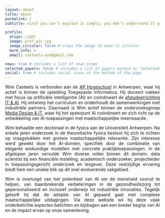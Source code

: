```yaml
---
layout: about
title: about
permalink: /
subtitle: <i>If you can't explain it simply, you don't understand it yourself</i> - Albert Einstein

profile:
  align: right
  image: prof_pic.jpg
  image_circular: false # crops the image to make it circular
  more_info: >
  email: casteels.wim@gmail.com

news: true # includes a list of news items
selected_papers: false # includes a list of papers marked as "selected={true}"
social: true # includes social icons at the bottom of the page
---
```

<p style="text-align: justify;">Wim Casteels is verbonden aan de <a href="https://www.ap.be/">AP Hogeschool</a> in Antwerpen, waar hij actief is binnen de opleiding Toegepaste Informatica. Hij doceert vakken met focus op artificiële intelligentie (AI) en coördineert de <a href="https://www.ap.be/opleiding/it/artificial-intelligence">afstudeerrichting IT & AI</a>. Hij ontwierp het curriculum en onderhoudt de samenwerkingen met industriële partners. Daarnaast is Wim actief binnen de onderzoeksgroep <a href="https://www.ap.be/expertise/media-design-it">Media Design & IT</a>, waar hij het speerpunt AI coördineert en zich richt op de ontwikkeling van AI-toepassingen met maatschappelijke meerwaarde.</p>

<p style="text-align: justify;">Wim behaalde een doctoraat in de fysica aan de Universiteit Antwerpen. Na enkele jaren onderzoek in de theoretische fysica besloot hij zich te richten op vraagstukken met grotere maatschappelijke relevantie. Zijn interesse werd gewekt door het AI-domein, specifiek door de combinatie van elegante wiskundige modellen met concrete praktijktoepassingen. In de afgelopen jaren vervulde Wim diverse rollen binnen dit domein: data scientist bij een financiële instelling, academisch onderzoeker, projectleider in toepassingsgericht onderzoek en lesgever. Deze veelzijdige ervaring biedt hem een unieke blik op dit snel evoluerende vakgebied.</p>

<p style="text-align: justify;">Wim is overtuigd van het potentieel van AI om de mensheid vooruit te helpen, van baanbrekende verbeteringen in de gezondheidszorg tot gepersonaliseerd en inclusief onderwijs tot industriële innovaties. Tegelijk gelooft hij dat de adoptie van AI gepaard gaat met complexe maatschappelijke uitdagingen. Via deze website wil hij deze vaak onderbelichte aspecten belichten en bijdragen aan een breder begrip van AI en de impact ervan op onze samenleving.</p>